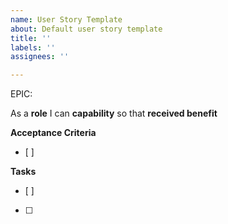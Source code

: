 ```yaml
---
name: User Story Template
about: Default user story template
title: ''
labels: ''
assignees: ''

---
```


EPIC:<epic>

As a **role** I can **capability** so that **received benefit**

**Acceptance Criteria**
- [ ]


**Tasks**
- [ ]
- [ ]
